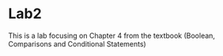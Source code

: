 # Lab2
This is a lab focusing on Chapter 4 from the textbook (Boolean, Comparisons and Conditional Statements)
